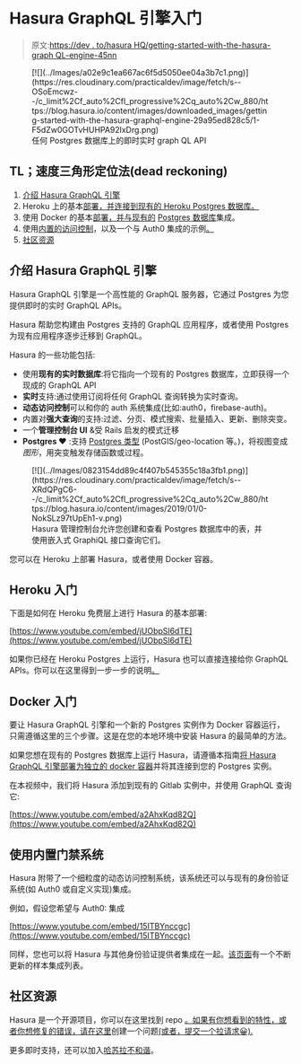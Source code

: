 # Hasura GraphQL 引擎入门

> 原文:[https://dev . to/hasura HQ/getting-started-with-the-hasura-graph QL-engine-45nn](https://dev.to/hasurahq/getting-started-with-the-hasura-graphql-engine-45nn)

<figure>[![](../Images/a02e9c1ea667ac6f5d5050ee04a3b7c1.png)](https://res.cloudinary.com/practicaldev/image/fetch/s--OSoEmcwz--/c_limit%2Cf_auto%2Cfl_progressive%2Cq_auto%2Cw_880/https://blog.hasura.io/content/images/downloaded_images/getting-started-with-the-hasura-graphql-engine-29a95ed828c5/1-F5dZw0GOTvHUHPA92lxDrg.png) 

<figcaption>任何 Postgres 数据库上的即时实时 graph QL API</figcaption>

</figure>

## TL；速度三角形定位法(dead reckoning)

1.  [介绍 Hasura GraphQL 引擎](#1)
2.  Heroku 上的基本[部署，并连接到现有的 Heroku Postgres 数据库。](#2)
3.  使用 Docker 的基本[部署，并与现有的](#3) [Postgres 数据库](https://hasura.io/learn/database/postgresql/introduction/)集成。
4.  使用[内置的访问控制](#4)，以及一个与 Auth0 集成的示例[。](#5)
5.  [社区资源](#6)

## 介绍 Hasura GraphQL 引擎

Hasura GraphQL 引擎是一个高性能的 GraphQL 服务器，它通过 Postgres 为您提供即时的实时 GraphQL APIs。

Hasura 帮助您构建由 Postgres 支持的 GraphQL 应用程序，或者使用 Postgres 为现有应用程序逐步迁移到 GraphQL。

Hasura 的一些功能包括:

*   使用**现有的实时数据库**:将它指向一个现有的 Postgres 数据库，立即获得一个现成的 GraphQL API
*   **实时**支持:通过使用订阅将任何 GraphQL 查询转换为实时查询。
*   **动态访问控制**可以和你的 auth 系统集成(比如:auth0，firebase-auth)。
*   内置对**强大查询**的支持:过滤、分页、模式搜索、批量插入、更新、删除突变。
*   一个**管理控制台 UI** &受 Rails 启发的模式迁移
*   **Postgres ❤️** :支持 [Postgres 类型](https://hasura.io/learn/database/postgresql/core-concepts/3-postgresql-data-types-columns/) (PostGIS/geo-location 等。)，将视图变成*图形*，用突变触发存储函数或过程。

<figure>[![](../Images/0823154dd89c4f407b545355c18a3fb1.png)](https://res.cloudinary.com/practicaldev/image/fetch/s--XRdQPgC6--/c_limit%2Cf_auto%2Cfl_progressive%2Cq_auto%2Cw_880/https://blog.hasura.io/content/images/2019/01/0-NokSLz97tUpEh1-v.png)

<figcaption>Hasura 管理控制台允许您创建和查看 Postgres 数据库中的表，并使用嵌入式 GraphiQL 接口查询它们。</figcaption>

</figure>

您可以在 Heroku 上部署 Hasura，或者使用 Docker 容器。

## Heroku 入门

下面是如何在 Heroku 免费层上进行 Hasura 的基本部署:

[https://www.youtube.com/embed/jUObpSl6dTE](https://www.youtube.com/embed/jUObpSl6dTE)

如果你已经在 Heroku Postgres 上运行，Hasura 也可以直接连接给你 GraphQL APIs。你可以在这里得到一步一步的说明[。](https://docs.hasura.io/1.0/graphql/manual/deployment/heroku/using-existing-heroku-database.html)

## Docker 入门

要让 Hasura GraphQL 引擎和一个新的 Postgres 实例作为 Docker 容器运行，只需遵循这里的三个步骤。这是在您的本地环境中安装 Hasura 的最简单的方法。

如果您想在现有的 Postgres 数据库上运行 Hasura，请遵循本指南[将 Hasura GraphQL 引擎部署为独立的 docker 容器](https://docs.hasura.io/1.0/graphql/manual/deployment/docker/index.html)并将其连接到您的 Postgres 实例。

在本视频中，我们将 Hasura 添加到现有的 Gitlab 实例中，并使用 GraphQL 查询它:

[https://www.youtube.com/embed/a2AhxKqd82Q](https://www.youtube.com/embed/a2AhxKqd82Q)

## 使用内置门禁系统

Hasura 附带了一个细粒度的动态访问控制系统，该系统还可以与现有的身份验证系统(如 Auth0 或自定义实现)集成。

例如，假设您希望与 Auth0: 集成

[https://www.youtube.com/embed/15ITBYnccgc](https://www.youtube.com/embed/15ITBYnccgc)

同样，您也可以将 Hasura 与其他身份验证提供者集成在一起。[该页面](https://docs.hasura.io/1.0/graphql/manual/auth/authentication/webhook.html#auth-webhook-samples)有一个不断更新的样本集成列表。

## 社区资源

Hasura 是一个开源项目，你可以在这里找到 repo [。如果有你想看到的特性，或者你想修复的错误，请在这里](https://github.com/hasura/graphql-engine)创建一个问题[(或者，提交一个拉请求😀).](https://github.com/hasura/graphql-engine/issues)

更多即时支持，还可以加入[哈苏拉不和谐](https://discord.gg/hasura)。